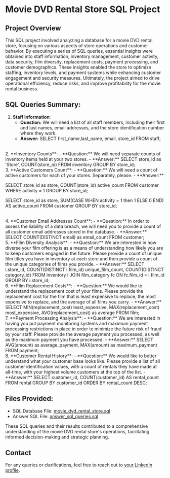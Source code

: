 # Movie DVD Rental Store SQL Project

## Project Overview

This SQL project involved analyzing a database for a movie DVD rental store, focusing on various aspects of store operations and customer behavior. By executing a series of SQL queries, essential insights were obtained into staff information, inventory management, customer activity, data security, film diversity, replacement costs, payment processing, and customer demographics. These insights enabled the store to optimize staffing, inventory levels, and payment systems while enhancing customer engagement and security measures. Ultimately, the project aimed to drive operational efficiency, reduce risks, and improve profitability for the movie rental business.

## SQL Queries Summary:

1. **Staff Information**:
   - **Question:** We will need a list of all staff members, including their first and last names, email addresses, and the store identification number where they work.
   - **Answer:** 
SELECT first_name,last_name, email, store_id
FROM staff; <br />

<br />
2. **Inventory Counts**:
   - **Question:** We will need separate counts of inventory items held at your two stores.
   - **Answer:** 
SELECT store_id as 'Store', COUNT(store_id) 
FROM inventory
GROUP BY store_id;

<br />
3. **Active Customers Count**:
   - **Question:** We will need a count of active customers for each of your stores. Separately, please.
   - **Answer:** 

 SELECT store_id as store, COUNT(store_id) active_count
 FROM customer
 WHERE activity = 1
 GROUP BY store_id;
 
SELECT store_id as store, SUM(CASE WHEN activity = 1 then 1 ELSE 0 END) AS active_count
FROM customer
GROUP BY store_id;

<br />
4. **Customer Email Addresses Count**:
   - **Question:** In order to assess the liability of a data breach, we will need you to provide a count of all customer email addresses stored in the database.
   - **Answer:**
SELECT COUNT(DISTINCT email) as email_count
FROM customer;

<br />
5. **Film Diversity Analysis**:
   - **Question:** We are interested in how diverse your film offering is as a means of understanding how likely you are to keep customers engaged in the future. Please provide a count of unique film titles you have in inventory at each store and then provide a count of the unique categories of films you provide.
   - **Answer:**
SELECT i.store_id, COUNT(DISTINCT i.film_id) unique_film_count, COUNT(DISTINCT category_id)
FROM inventory i JOIN film_category fc 
ON fc.film_id = i.film_id 
GROUP BY i.store_id;

<br />
6. **Film Replacement Costs**:
   - **Question:** We would like to understand the replacement cost of your films. Please provide the replacement cost for the film that is least expensive to replace, the most expensive to replace, and the average of all films you carry.
   - **Answer:**
SELECT MIN(replacement_cost) least_expensive, MAX(replacement_cost) most_expensive, AVG(replacement_cost) as average 
FROM film;

<br />
7. **Payment Processing Analysis**:
   - **Question:** We are interested in having you put payment monitoring systems and maximum payment processing restrictions in place in order to minimize the future risk of fraud by your staff. Please provide the average payment you processed, as well as the maximum payment you have processed.
   - **Answer:**
SELECT AVG(amount) as average_payment, MAX(amount) as maximum_payment
FROM payment;
  
<br />
8. **Customer Rental History**:
   - **Question:** We would like to better understand what your customer base looks like. Please provide a list of all customer identification values, with a count of rentals they have made at all-time, with your highest volume customers at the top of the list.
   - **Answer:**
SELECT customer_id, COUNT(customer_id) AS rental_count
FROM rental
GROUP BY customer_id
ORDER BY rental_count DESC;


## Files Provided:
- SQL Database File: [movie_dvd_rental_store.sql](create_mavenmovies_gp1+(1).sql)
- Answer SQL File: [answer_sql_queries.sql](guided_project_1.sql)

These SQL queries and their results contributed to a comprehensive understanding of the movie DVD rental store's operations, facilitating informed decision-making and strategic planning.

## Contact
For any queries or clarifications, feel free to reach out to [your LinkedIn profile](https://www.linkedin.com/in/pratheekpshenoy/).
